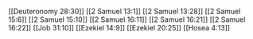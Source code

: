 [[Deuteronomy 28:30]]
[[2 Samuel 13:1]]
[[2 Samuel 13:28]]
[[2 Samuel 15:6]]
[[2 Samuel 15:10]]
[[2 Samuel 16:11]]
[[2 Samuel 16:21]]
[[2 Samuel 16:22]]
[[Job 31:10]]
[[Ezekiel 14:9]]
[[Ezekiel 20:25]]
[[Hosea 4:13]]
